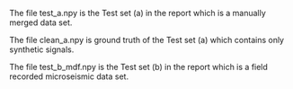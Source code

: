 The file test_a.npy is the Test set (a) in the report which is a manually merged data set.

The file clean_a.npy is ground truth of the Test set (a) which contains only synthetic signals.

The file test_b_mdf.npy is the Test set (b) in the report which is a field recorded microseismic data set.
